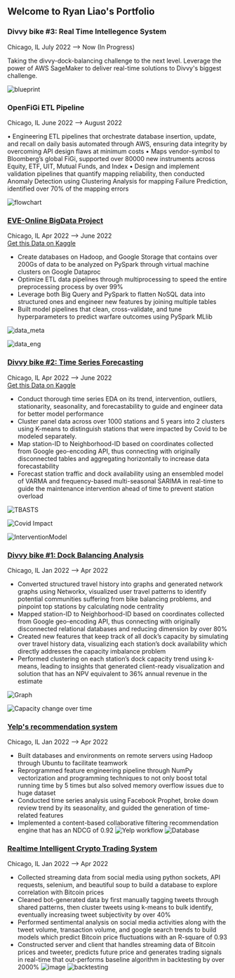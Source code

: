 ## Welcome to Ryan Liao's Portfolio
### Divvy bike #3: Real Time Intellegence System
Chicago, IL July 2022 –> Now (In Progress)   
     
Taking the divvy-dock-balancing challenge to the next level. Leverage the power of AWS SageMaker to deliver real-time solutions to Divvy's biggest challenge.   

![blueprint](https://raw.githubusercontent.com/Ryan47Liao/Demo/main/Divvy%20RTIS%20BluePrint.png)

### OpenFiGi ETL Pipeline  
Chicago, IL June 2022 –> August 2022  
  
• Engineering ETL pipelines that orchestrate database insertion, update, and recall on daily basis automated
through AWS, ensuring data integrity by overcoming API design flaws at minimum costs
• Maps vendor-symbol to Bloomberg’s global FiGi, supported over 80000 new instruments across Equity, ETF, UIT, Mutual Funds, and Index 
• Design and implement validation pipelines that quantify mapping reliability, then conducted Anomaly
Detection using Clustering Analysis for mapping Failure Prediction, identified over 70% of the mapping errors

![flowchart](https://raw.githubusercontent.com/Ryan47Liao/Demo/main/openFiGi_0_flow_chart.png)

### [EVE-Online BigData Project](https://github.com/Ryan47Liao/Divvy_Time_Series)
  Chicago, IL Apr 2022 –> June 2022    
[Get this Data on Kaggle](https://www.kaggle.com/datasets/leonidasliao/eveonline-tradingwar) 
- Create databases on Hadoop, and Google Storage that contains over 200Gs of data to be analyzed on PySpark through virtual machine clusters on Google Dataproc
- Optimize ETL data pipelines through multiprocessing to speed the entire preprocessing process by over 99%
- Leverage both Big Query and PySpark to flatten NoSQL data into structured ones and engineer new features by joining multiple tables
- Built model pipelines that clean, cross-validate, and tune hyperparameters to predict warfare outcomes using PySpark MLlib

![data_meta](https://raw.githubusercontent.com/Ryan47Liao/Demo/main/EVE_data_info.png)

![data_eng](https://raw.githubusercontent.com/Ryan47Liao/Demo/main/data%20eng.png)

### [Divvy bike #2: Time Series Forecasting](https://github.com/Ryan47Liao/Divvy_Time_Series)
  Chicago, IL Apr 2022 –> June 2022   
[Get this Data on Kaggle](https://www.kaggle.com/datasets/leonidasliao/divvy-station-dock-capacity-time-series-forecast)
- Conduct thorough time series EDA on its trend, intervention, outliers, stationarity, seasonality, and forecastability to guide and engineer data for better model performance
- Cluster panel data across over 1000 stations and 5 years into 2 clusters using K-means to distinguish stations that were impacted by Covid to be modeled separately.
- Map station-ID to Neighborhood-ID based on coordinates collected from Google geo-encoding API, thus connecting with originally disconnected tables and aggregating horizontally to increase data forecastability
- Forecast station traffic and dock availability using an ensembled model of VARMA and frequency-based multi-seasonal SARIMA in real-time to guide the maintenance intervention ahead of time to prevent station overload

![TBASTS](https://raw.githubusercontent.com/Ryan47Liao/Demo/main/TBASTS.png)

![Covid Impact](https://raw.githubusercontent.com/Ryan47Liao/Demo/main/Clustering_based_EDA.png)

![InterventionModel](https://raw.githubusercontent.com/Ryan47Liao/Demo/main/Intervention_modeling.png)


### [Divvy bike #1: Dock Balancing Analysis](https://github.com/Ryan47Liao/Divvy-Bike-Dock-Balancing-Analysis)
  Chicago, IL Jan 2022 –> Apr 2022
- Converted structured travel history into graphs and generated network graphs using Networkx, visualized user
travel patterns to identify potential communities suffering from bike balancing problems, and pinpoint top
stations by calculating node centrality
- Mapped station-ID to Neighborhood-ID based on coordinates collected from Google geo-encoding API, thus
connecting with originally disconnected relational databases and reducing dimension by over 80%
- Created new features that keep track of all dock’s capacity by simulating over travel history data, visualizing
each station’s dock availability which directly addresses the capacity imbalance problem
- Performed clustering on each station’s dock capacity trend using k-means, leading to insights that generated
client-ready visualization and solution that has an NPV equivalent to 36% annual revenue in the estimate

![Graph](https://raw.githubusercontent.com/Ryan47Liao/Demo/main/GRAPH.gif)

![Capacity change over time](https://raw.githubusercontent.com/Ryan47Liao/Demo/main/CAP.gif)

### [Yelp's recommendation system](https://github.com/Ryan47Liao/Yelp-Recommendation-System)
  Chicago, IL Jan 2022 –> Apr 2022
- Built databases and environments on remote servers using Hadoop through Ubuntu to facilitate teamwork
- Reprogrammed feature engineering pipeline through NumPy vectorization and programming techniques to
not only boost total running time by 5 times but also solved memory overflow issues due to huge dataset
- Conducted time series analysis using Facebook Prophet, broke down review trend by its seasonality, and
guided the generation of time-related features
- Implemented a content-based collaborative filtering recommendation engine that has an NDCG of 0.92
![Yelp workflow](https://raw.githubusercontent.com/Ryan47Liao/Demo/main/Yelp.png)
![Database](https://raw.githubusercontent.com/Ryan47Liao/Demo/main/RCC.png)

### [Realtime Intelligent Crypto Trading System](https://github.com/Ryan47Liao/Realtime_intelligent_trading_system)
  Chicago, IL Jan 2022 –> Apr 2022
- Collected streaming data from social media using python sockets, API requests, selenium, and beautiful soup
to build a database to explore correlation with Bitcoin prices
- Cleaned bot-generated data by first manually tagging tweets through shared patterns, then cluster tweets using
k-means to bulk identify, eventually increasing tweet subjectivity by over 40%
- Performed sentimental analysis on social media activities along with the tweet volume, transaction volume,
and google search trends to build models which predict Bitcoin price fluctuations with an R-square of 0.93
- Constructed server and client that handles streaming data of Bitcoin prices and tweeter, predicts future price
and generates trading signals in real-time that out-performs baseline algorithm in backtesting by over 2000%
![image](https://user-images.githubusercontent.com/62736640/160002223-74db0d21-b0a9-46ee-8ead-fd975c1da1f0.png)
![backtesting](https://raw.githubusercontent.com/Ryan47Liao/Demo/main/Backtesting.png)
